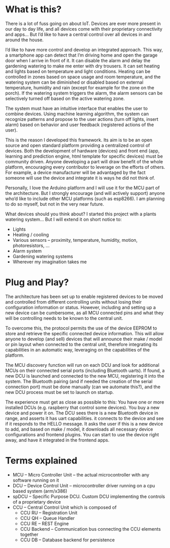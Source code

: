# What is this?
There is a lot of fuss going on about IoT. Devices are ever more present in our day to day life, and all devices come with their proprietary connectivity and apps… But I’d like to have a central control over all devices in and around the house.

I’d like to have more control and develop an integrated approach. This way, a smartphone app can detect that I’m driving home and open the garage door when I arrive in front of it. It can disable the alarm and delay the gardening watering to make me enter with dry trousers. It can set heating and lights based on temperature and light conditions.
Heating can be controlled in zones based on space usage and room temperature, and the watering system can be diminished or disabled based on external temperature, humidity and rain (except for example for the zone on the porch). If the watering system triggers the alarm, the alarm sensors can be selectively turned off based on the active watering zone.

The system must have an intuitive interface that enables the user to combine devices. Using machine learning algorithm, the system can recognize patterns and propose to the user actions (turn off lights, insert alarm) based on behavior and user feedback (registered actions of the user).

This is the reason I developed this framework. Its aim is to be an open source and open standard platform providing a centralized control of devices. Both the development of hardware (devices) and front end (app, learning and prediction engine, html template for specific devices) must be community driven. Anyone developing a part will draw benefit of the whole platform, encouraging every contributor to leverage on the efforts of others. For example, a device manufacturer will be advantaged by the fact someone will use the device and integrate it is ways he did not think of.

Personally, I love the Arduino platform and I will use it for the MCU part of the architecture. But I strongly encourage (and will actively support) anyone who’d like to include other MCU platforms (such as esp8266). I am planning to do so myself, but not in the very near future.

What devices should you think about?
I started this project with a plants watering system… But I will extend it on short notice to:
-	Lights
-	Heating / cooling
-	Various sensors – proximity, temperature, humidity, motion, photoresistors, …
-	Alarm system
-	Gardening watering systems
-	Wherever my imagination takes me

# Plug and Play?
The architecture has been set up to enable registered devices to be moved and controlled from different controlling units without losing their configuration information or status. However, including and setting up a new device can be cumbersome, as all MCU connected pins and what they will be controlling needs to be known to the central unit.

To overcome this, the protocol permits the use of the device EEPROM to store and retrieve the specific connected device information. This will allow anyone to develop (and sell) devices that will announce their make / model or pin layout when connected to the central unit, therefore integrating its capabilities in an automatic way, leveraging on the capabilities of the platform.

The MCU discovery function will run on each DCU and look for additional MCUs on their connected serial ports (including Bluetooth uarts). If found, a new DCU is launched and connected to the new MCU, registering it into the system. The Bluetooth pairing (and if needed the creation of the serial connection port) must be done manually (can we automate this?), and the new DCU process must be set to launch on startup.

The experience must get as close as possible to this: You have one or more installed DCUs (e.g. raspberry that control some devices). You buy a new device and power it on. The DCU sees there is a new Bluetooth device in range, and asserts it has uart capabilities. it connects to the device and see if it responds to the HELLO message. It asks the user if this is a new device to add, and based on make / model, it downloads all necessary device configurations and frontend plugins. You can start to use the device right away, and have it integrated in the frontend apps.

# Terms explained
-	MCU – Micro Controller Unit – the actual microcontroller with any software running on it
-	DCU – Device Control Unit – microcontroller driver running on a cpu based system (arm/x386)
-	spDCU – Specific Purpose DCU. Custom DCU implementing the controls of a proprietary device
-	CCU – Central Control Unit which is composed of
	-	CCU RU – Registration Unit
	-	CCU QH – Queue Handler
	-	CCU RE – REST Engine
	-	CCU Backend – Communication bus connecting the CCU elements together
	-	CCU DB – Database backend for persistence
